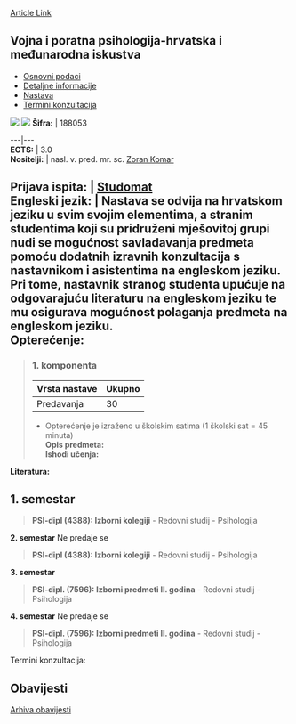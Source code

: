 [Article Link](https://www.fhs.hr/predmet/vppmi)

## Vojna i poratna psihologija-hrvatska i međunarodna iskustva
  * [Osnovni podaci](https://www.fhs.hr/predmet/vppmi#v1id-904889_662865_1_0 "Osnovni podaci")
  * [Detaljne informacije](https://www.fhs.hr/predmet/vppmi#v1id-904889_662865_1_1 "Detaljne informacije")
  * [Nastava](https://www.fhs.hr/predmet/vppmi#v1id-904889_662865_1_2 "Nastava")
  * [Termini konzultacija](https://www.fhs.hr/predmet/vppmi#v1id-904889_662865_1_3 "Termini konzultacija")


[![](https://www.fhs.hr/img/flags/gif/hr.gif)](https://www.fhs.hr/predmet/vppmi) [![](https://www.fhs.hr/img/flags/gif/gb.gif)](https://www.fhs.hr/en/course/mappaie)
**Šifra:** |  188053  
  
---|---  
**ECTS:** |  3.0   
**Nositelji:** |  nasl. v. pred. mr. sc. [Zoran Komar](https://www.fhs.hr/djelatnik/zoran.komar)   
  
**Prijava ispita:** |  [Studomat](http://www.isvu.hr/studomat)  
**Engleski jezik:** |  Nastava se odvija na hrvatskom jeziku u svim svojim elementima, a stranim studentima koji su pridruženi mješovitoj grupi nudi se mogućnost savladavanja predmeta pomoću dodatnih izravnih konzultacija s nastavnikom i asistentima na engleskom jeziku. Pri tome, nastavnik stranog studenta upućuje na odgovarajuću literaturu na engleskom jeziku te mu osigurava mogućnost polaganja predmeta na engleskom jeziku.   
**Opterećenje:**  
---  
> ### 1. komponenta
> | Vrsta nastave | Ukupno  
> ---|---  
> Predavanja | 30  
> * Opterećenje je izraženo u školskim satima (1 školski sat = 45 minuta)   
**Opis predmeta:**  
> **Ishodi učenja:**  

  
**Literatura:**  

  
**1. semestar**  
---  
> **PSI-dipl (4388): Izborni kolegiji** - Redovni studij - Psihologija  
>   
  
**2. semestar** Ne predaje se  
> **PSI-dipl (4388): Izborni kolegiji** - Redovni studij - Psihologija  
>   
  
**3. semestar**  
> **PSI-dipl. (7596): Izborni predmeti II. godina** - Redovni studij - Psihologija  
>   
  
**4. semestar** Ne predaje se  
> **PSI-dipl. (7596): Izborni predmeti II. godina** - Redovni studij - Psihologija  
>   
Termini konzultacija: 


## Obavijesti
[Arhiva obavijesti](https://www.fhs.hr/predmet/vppmi?@=215lg#news_113772 "Arhiva obavijesti")
